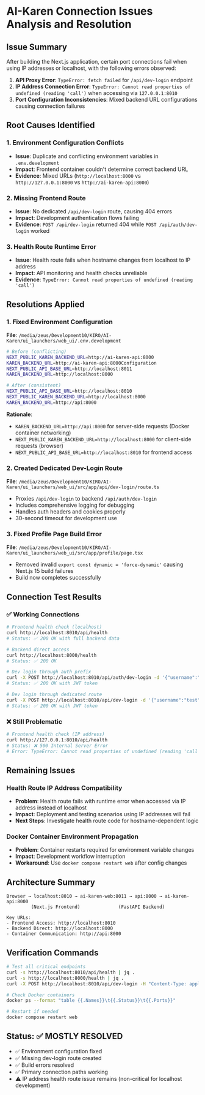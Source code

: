 # AI-Karen Connection Issues Analysis and Resolution

## Issue Summary
After building the Next.js application, certain port connections fail when using IP addresses or localhost, with the following errors observed:

1. **API Proxy Error**: `TypeError: fetch failed` for `/api/dev-login` endpoint
2. **IP Address Connection Error**: `TypeError: Cannot read properties of undefined (reading 'call')` when accessing via `127.0.0.1:8010`
3. **Port Configuration Inconsistencies**: Mixed backend URL configurations causing connection failures

## Root Causes Identified

### 1. Environment Configuration Conflicts
- **Issue**: Duplicate and conflicting environment variables in `.env.development`
- **Impact**: Frontend container couldn't determine correct backend URL
- **Evidence**: Mixed URLs (`http://localhost:8000` vs `http://127.0.0.1:8000` vs `http://ai-karen-api:8000`)

### 2. Missing Frontend Route
- **Issue**: No dedicated `/api/dev-login` route, causing 404 errors
- **Impact**: Development authentication flows failing
- **Evidence**: `POST /api/dev-login` returned 404 while `POST /api/auth/dev-login` worked

### 3. Health Route Runtime Error
- **Issue**: Health route fails when hostname changes from localhost to IP address
- **Impact**: API monitoring and health checks unreliable
- **Evidence**: `TypeError: Cannot read properties of undefined (reading 'call')`

## Resolutions Applied

### 1. Fixed Environment Configuration
**File**: `/media/zeus/Development10/KIRO/AI-Karen/ui_launchers/web_ui/.env.development`

```bash
# Before (conflicting)
NEXT_PUBLIC_KAREN_BACKEND_URL=http://ai-karen-api:8000
KAREN_BACKEND_URL=http://ai-karen-api:8000Configuration
NEXT_PUBLIC_API_BASE_URL=http://localhost:8011
KAREN_BACKEND_URL=http://localhost:8000

# After (consistent)
NEXT_PUBLIC_API_BASE_URL=http://localhost:8010
NEXT_PUBLIC_KAREN_BACKEND_URL=http://localhost:8000
KAREN_BACKEND_URL=http://api:8000
```

**Rationale**:
- `KAREN_BACKEND_URL=http://api:8000` for server-side requests (Docker container networking)
- `NEXT_PUBLIC_KAREN_BACKEND_URL=http://localhost:8000` for client-side requests (browser)
- `NEXT_PUBLIC_API_BASE_URL=http://localhost:8010` for frontend access

### 2. Created Dedicated Dev-Login Route
**File**: `/media/zeus/Development10/KIRO/AI-Karen/ui_launchers/web_ui/src/app/api/dev-login/route.ts`

- Proxies `/api/dev-login` to backend `/api/auth/dev-login`
- Includes comprehensive logging for debugging
- Handles auth headers and cookies properly
- 30-second timeout for development use

### 3. Fixed Profile Page Build Error
**File**: `/media/zeus/Development10/KIRO/AI-Karen/ui_launchers/web_ui/src/app/profile/page.tsx`

- Removed invalid `export const dynamic = 'force-dynamic'` causing Next.js 15 build failures
- Build now completes successfully

## Connection Test Results

### ✅ Working Connections
```bash
# Frontend health check (localhost)
curl http://localhost:8010/api/health
# Status: ✅ 200 OK with full backend data

# Backend direct access
curl http://localhost:8000/health  
# Status: ✅ 200 OK

# Dev login through auth prefix
curl -X POST http://localhost:8010/api/auth/dev-login -d '{"username":"test","password":"test"}'
# Status: ✅ 200 OK with JWT token

# Dev login through dedicated route
curl -X POST http://localhost:8010/api/dev-login -d '{"username":"test","password":"test"}'
# Status: ✅ 200 OK with JWT token
```

### ❌ Still Problematic
```bash
# Frontend health check (IP address)
curl http://127.0.0.1:8010/api/health
# Status: ❌ 500 Internal Server Error
# Error: TypeError: Cannot read properties of undefined (reading 'call')
```

## Remaining Issues

### Health Route IP Address Compatibility
- **Problem**: Health route fails with runtime error when accessed via IP address instead of localhost
- **Impact**: Deployment and testing scenarios using IP addresses will fail
- **Next Steps**: Investigate health route code for hostname-dependent logic

### Docker Container Environment Propagation
- **Problem**: Container restarts required for environment variable changes
- **Impact**: Development workflow interruption
- **Workaround**: Use `docker compose restart web` after config changes

## Architecture Summary

```
Browser → localhost:8010 → ai-karen-web:8011 → api:8000 → ai-karen-api:8000
         (Next.js Frontend)              (FastAPI Backend)

Key URLs:
- Frontend Access: http://localhost:8010
- Backend Direct: http://localhost:8000  
- Container Communication: http://api:8000
```

## Verification Commands

```bash
# Test all critical endpoints
curl -s http://localhost:8010/api/health | jq .
curl -s http://localhost:8000/health | jq .
curl -X POST http://localhost:8010/api/dev-login -H "Content-Type: application/json" -d '{"username":"test","password":"test"}' | jq .

# Check Docker containers
docker ps --format "table {{.Names}}\t{{.Status}}\t{{.Ports}}"

# Restart if needed
docker compose restart web
```

## Status: ✅ MOSTLY RESOLVED
- ✅ Environment configuration fixed
- ✅ Missing dev-login route created  
- ✅ Build errors resolved
- ✅ Primary connection paths working
- ⚠️ IP address health route issue remains (non-critical for localhost development)
